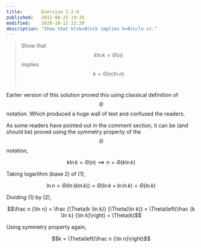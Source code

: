 ```yaml
---
title:       Exercise 3.2-8
published:   2012-08-25 19:35
modified:    2020-10-12 22:30
description: "Show that kln⁡k=Θ(n)k implies k=Θ(n/ln ⁡n)."
---
```


> Show that $$k \ln k = \Theta(n)$$ implies $$k = \Theta(n/ \ln n)$$.

Earlier version of this solution proved this using classical definition of $$\Theta$$ notation. Which produced a huge wall of text and confused the readers.

As some readers have pointed out in the comment section, it can be (and should be) proved using the symmetry property of the $$\Theta$$ notation,

$$k \ln k = \Theta(n) \implies n = \Theta(k \ln k) \tag{1}$$

Taking logarithm (base 2) of (1),

$$\ln n = \Theta(\ln (k \ln k)) = \Theta(\ln k + \ln \ln k) = \Theta(\ln k) \tag{2}$$

Dividing (1) by (2),

$$\frac n {\ln n} = \frac {\Theta(k \ln k)} {\Theta(\ln k)} = \Theta\left(\frac {k \ln k} {\ln k}\right) = \Theta(k)$$

Using symmetry property again,

$$k = \Theta\left(\frac n {\ln n}\right)$$
